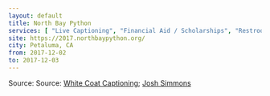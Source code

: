```yaml
---
layout: default
title: North Bay Python
services: [ "Live Captioning", "Financial Aid / Scholarships", "Restrooms: All-Gender / Gender-Neutral", "Nursing / Pumping Room" ]
site: https://2017.northbaypython.org/
city: Petaluma, CA
from: 2017-12-02
to: 2017-12-03
---
```


Source: Source: [White Coat Captioning](http://www.whitecoatcaptioning.com/); [Josh Simmons](https://madeinsonoma.org)
